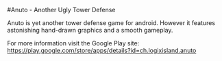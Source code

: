 #Anuto - Another Ugly Tower Defense

Anuto is yet another tower defense game for android. However it features astonishing hand-drawn graphics and a smooth gameplay.

For more information visit the Google Play site:
https://play.google.com/store/apps/details?id=ch.logixisland.anuto
